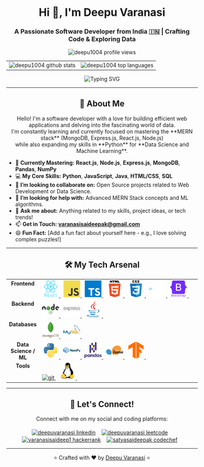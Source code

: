 

<h1 align="center">Hi 👋, I'm Deepu Varanasi</h1>
<h3 align="center">A Passionate Software Developer from India 🇮🇳 | Crafting Code & Exploring Data</h3>

<!-- Profile Views -->
<p align="center">
  <img src="https://komarev.com/ghpvc/?username=deepu1004&label=Profile%20Views&color=0e75b6&style=for-the-badge" alt="deepu1004 profile views" />
</p>

<!-- GitHub Stats - Using a table for side-by-side layout -->
<table align="center" border="0" cellpadding="0" cellspacing="0">
  <tr>
    <td align="center">
      <img src="https://github-readme-stats.vercel.app/api?username=deepu1004&show_icons=true&locale=en&theme=tokyonight&hide_border=true&count_private=true&include_all_commits=true" alt="deepu1004 github stats" height="170px" />
    </td>
    <td align="center">
      <img src="https://github-readme-stats.vercel.app/api/top-langs?username=deepu1004&layout=compact&locale=en&theme=tokyonight&hide_border=true&langs_count=8&card_width=320" alt="deepu1004 top languages" height="170px" />
    </td>
  </tr>
</table>

<!-- Typing SVG (Optional - Generates a typing animation) -->
<!-- Generate yours at: https://readme-typing-svg.demolab.com/demo/ -->
<p align="center">
  <img src="https://readme-typing-svg.demolab.com/?font=Fira+Code&weight=600&size=25&pause=1000&color=87CEEB%C2%A2er=true&vCenter=true&width=435&lines=Software+Developer;Full-Stack+Enthusiast;MERN+Stack+Explorer;Data+Science+Learner" alt="Typing SVG" />
</p>

---

<h2 align="center">🚀 About Me</h2>

<p align="center">
  Hello! I'm a software developer with a love for building efficient web applications and delving into the fascinating world of data.<br>
  I'm constantly learning and currently focused on mastering the **MERN stack** (MongoDB, Express.js, React.js, Node.js)<br>
  while also expanding my skills in **Python** for **Data Science and Machine Learning**.
</p>

- 🌱 **Currently Mastering:** **React.js**, **Node.js**, **Express.js**, **MongoDB**, **Pandas**, **NumPy**
- 💻 **My Core Skills:** **Python**, **JavaScript**, **Java**, **HTML/CSS**, **SQL**
- 👯 **I’m looking to collaborate on:** Open Source projects related to Web Development or Data Science.
- 🤔 **I’m looking for help with:** Advanced MERN Stack concepts and ML algorithms.
- 💬 **Ask me about:** Anything related to my skills, project ideas, or tech trends!
- 📫 **Get in Touch:** **varanasisaideepak@gmail.com**
- 😄 **Fun Fact:** [Add a fun fact about yourself here - e.g., I love solving complex puzzles!]

---

<h2 align="center">🛠️ My Tech Arsenal</h2>

<!-- Using a table for better layout -->
<table width="100%" border="0" cellpadding="10" cellspacing="0">
  <!-- Frontend Row -->
  <tr>
    <td align="center" valign="top" width="15%"><strong>Frontend</strong></td>
    <td width="85%">
      <a href="https://reactjs.org/" target="_blank" rel="noreferrer"> <img src="https://raw.githubusercontent.com/devicons/devicon/master/icons/react/react-original-wordmark.svg" alt="react" width="45" height="45"/> </a> 
      <a href="https://developer.mozilla.org/en-US/docs/Web/JavaScript" target="_blank" rel="noreferrer"> <img src="https://raw.githubusercontent.com/devicons/devicon/master/icons/javascript/javascript-original.svg" alt="javascript" width="45" height="45"/> </a> 
      <a href="https://www.typescriptlang.org/" target="_blank" rel="noreferrer"> <img src="https://raw.githubusercontent.com/devicons/devicon/master/icons/typescript/typescript-original.svg" alt="typescript" width="45" height="45"/> </a> 
      <a href="https://www.w3.org/html/" target="_blank" rel="noreferrer"> <img src="https://raw.githubusercontent.com/devicons/devicon/master/icons/html5/html5-original-wordmark.svg" alt="html5" width="45" height="45"/> </a> 
      <a href="https://www.w3schools.com/css/" target="_blank" rel="noreferrer"> <img src="https://raw.githubusercontent.com/devicons/devicon/master/icons/css3/css3-original-wordmark.svg" alt="css3" width="45" height="45"/> </a> 
      <a href="https://tailwindcss.com/" target="_blank" rel="noreferrer"> <img src="https://raw.githubusercontent.com/devicons/devicon/master/icons/tailwindcss/tailwindcss-original-wordmark.svg" alt="tailwindcss" width="45" height="45"/> </a> 
      <a href="https://getbootstrap.com" target="_blank" rel="noreferrer"> <img src="https://raw.githubusercontent.com/devicons/devicon/master/icons/bootstrap/bootstrap-plain-wordmark.svg" alt="bootstrap" width="45" height="45"/> </a> 
    </td>
  </tr>
  <!-- Backend Row -->
  <tr>
    <td align="center" valign="top"><strong>Backend</strong></td>
    <td>
      <a href="https://nodejs.org" target="_blank" rel="noreferrer"> <img src="https://raw.githubusercontent.com/devicons/devicon/master/icons/nodejs/nodejs-original-wordmark.svg" alt="nodejs" width="45" height="45"/> </a> 
      <a href="https://expressjs.com" target="_blank" rel="noreferrer"> <img src="https://raw.githubusercontent.com/devicons/devicon/master/icons/express/express-original-wordmark.svg" alt="express" width="45" height="45"/> </a> 
      <a href="https://www.java.com" target="_blank" rel="noreferrer"> <img src="https://raw.githubusercontent.com/devicons/devicon/master/icons/java/java-original.svg" alt="java" width="45" height="45"/> </a> 
    </td>
  </tr>
  <!-- Databases Row -->
   <tr>
    <td align="center" valign="top"><strong>Databases</strong></td>
    <td>
       <a href="https://www.mongodb.com/" target="_blank" rel="noreferrer"> <img src="https://raw.githubusercontent.com/devicons/devicon/master/icons/mongodb/mongodb-original-wordmark.svg" alt="mongodb" width="45" height="45"/> </a> 
      <a href="https://www.mysql.com/" target="_blank" rel="noreferrer"> <img src="https://raw.githubusercontent.com/devicons/devicon/master/icons/mysql/mysql-original-wordmark.svg" alt="mysql" width="45" height="45"/> </a> 
    </td>
  </tr>
  <!-- Data Science Row -->
  <tr>
    <td align="center" valign="top"><strong>Data Science / ML</strong></td>
    <td>
      <a href="https://www.python.org" target="_blank" rel="noreferrer"> <img src="https://raw.githubusercontent.com/devicons/devicon/master/icons/python/python-original.svg" alt="python" width="45" height="45"/> </a> 
      <a href="https://numpy.org/" target="_blank" rel="noreferrer"> <img src="https://raw.githubusercontent.com/devicons/devicon/master/icons/numpy/numpy-original-wordmark.svg" alt="numpy" width="45" height="45"/> </a> 
      <a href="https://pandas.pydata.org/" target="_blank" rel="noreferrer"> <img src="https://raw.githubusercontent.com/devicons/devicon/master/icons/pandas/pandas-original-wordmark.svg" alt="pandas" width="45" height="45"/> </a> 
      <a href="https://scikit-learn.org/" target="_blank" rel="noreferrer"> <img src="https://raw.githubusercontent.com/devicons/devicon/master/icons/scikitlearn/scikitlearn-original.svg" alt="scikitlearn" width="45" height="45"/> </a> 
      <a href="https://www.tensorflow.org" target="_blank" rel="noreferrer"> <img src="https://raw.githubusercontent.com/devicons/devicon/master/icons/tensorflow/tensorflow-original.svg" alt="tensorflow" width="45" height="45"/> </a> 
    </td>
  </tr>
  <!-- Tools Row -->
  <tr>
    <td align="center" valign="top"><strong>Tools</strong></td>
    <td>
      <a href="https://git-scm.com/" target="_blank" rel="noreferrer"> <img src="https://www.vectorlogo.zone/logos/git-scm/git-scm-icon.svg" alt="git" width="45" height="45"/> </a> 
      <a href="https://www.linux.org/" target="_blank" rel="noreferrer"> <img src="https://raw.githubusercontent.com/devicons/devicon/master/icons/linux/linux-original.svg" alt="linux" width="45" height="45"/> </a> 
      <!-- Add Docker, Postman, etc. if you use them -->
    </td>
  </tr>
</table>

---

<h2 align="center">🔗 Let's Connect!</h2>

<p align="center">
  Connect with me on my social and coding platforms: <br><br>
  <a href="https://linkedin.com/in/deepuvaranasi" target="blank"><img align="center" src="https://raw.githubusercontent.com/rahuldkjain/github-profile-readme-generator/master/src/images/icons/Social/linked-in-alt.svg" alt="deepuvaranasi linkedin" height="40" width="50" /></a>   
  <a href="https://www.leetcode.com/deepuvaranasi" target="blank"><img align="center" src="https://raw.githubusercontent.com/rahuldkjain/github-profile-readme-generator/master/src/images/icons/Social/leet-code.svg" alt="deepuvaranasi leetcode" height="40" width="50" /></a>   
  <a href="https://www.hackerrank.com/varanasisaideep1" target="blank"><img align="center" src="https://raw.githubusercontent.com/rahuldkjain/github-profile-readme-generator/master/src/images/icons/Social/hackerrank.svg" alt="varanasisaideep1 hackerrank" height="40" width="50" /></a>   
  <a href="https://www.codechef.com/users/satyasaideepak" target="blank"><img align="center" src="https://cdn.jsdelivr.net/npm/simple-icons@3.1.0/icons/codechef.svg" alt="satyasaideepak codechef" height="40" width="50" /></a>   
</p>

---

<p align="center">⭐️ Crafted with ❤️ by <a href="https://github.com/deepu1004" target="_blank">Deepu Varanasi</a> ⭐️</p>
